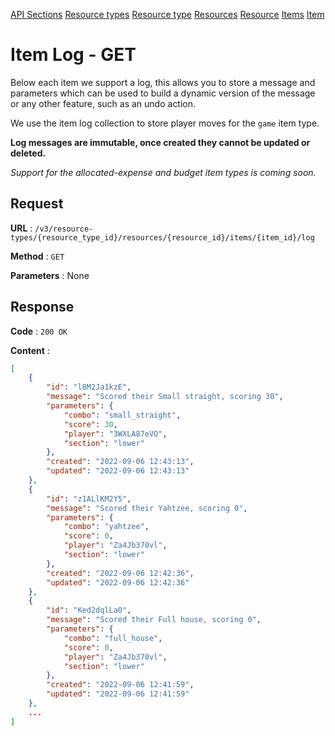 [API Sections](../Sections.md)
[Resource types](../resource-types/GET.md)
[Resource type](../resource-type/GET.md)
[Resources](../resources/GET.md)
[Resource](../resource/GET.md)
[Items](../items-game/GET.md)
[Item](../item-game/GET.md)

# Item Log - GET

Below each item we support a log, this allows you to store a message and parameters which can be used to 
build a dynamic version of the message or any other feature, such as an undo action.

We use the item log collection to store player moves for the `game` item type.

**Log messages are immutable, once created they cannot be updated or deleted.**

*Support for the allocated-expense and budget item types is coming soon.*

## Request

**URL** : `/v3/resource-types/{resource_type_id}/resources/{resource_id}/items/{item_id}/log`

**Method** : `GET`

**Parameters** : None

## Response

**Code** : `200 OK`

**Content** : 
```json
[
    {
        "id": "l8M2Ja1kzE",
        "message": "Scored their Small straight, scoring 30",
        "parameters": {
            "combo": "small_straight",
            "score": 30,
            "player": "3WXLA87eVO",
            "section": "lower"
        },
        "created": "2022-09-06 12:43:13",
        "updated": "2022-09-06 12:43:13"
    },
    {
        "id": "z1ALlKM2Y5",
        "message": "Scored their Yahtzee, scoring 0",
        "parameters": {
            "combo": "yahtzee",
            "score": 0,
            "player": "Za4Jb370vl",
            "section": "lower"
        },
        "created": "2022-09-06 12:42:36",
        "updated": "2022-09-06 12:42:36"
    },
    {
        "id": "Ked2dqlLa0",
        "message": "Scored their Full house, scoring 0",
        "parameters": {
            "combo": "full_house",
            "score": 0,
            "player": "Za4Jb370vl",
            "section": "lower"
        },
        "created": "2022-09-06 12:41:59",
        "updated": "2022-09-06 12:41:59"
    },
    ...
]
```

